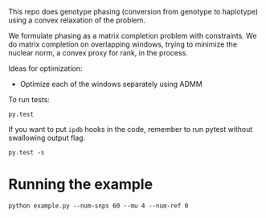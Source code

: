 This repo does genotype phasing (conversion from genotype to haplotype) using a convex relaxation of the problem.

We formulate phasing as a matrix completion problem with constraints. We do matrix completion on overlapping windows, trying to minimize the nuclear norm, a convex proxy for rank, in the process.

Ideas for optimization:
- Optimize each of the windows separately using ADMM

To run tests:

```
py.test
```

If you want to put `ipdb` hooks in the code, remember to run pytest without swallowing output flag.

```
py.test -s
```

# Running the example

```
python example.py --num-snps 60 --mu 4 --num-ref 0
```
